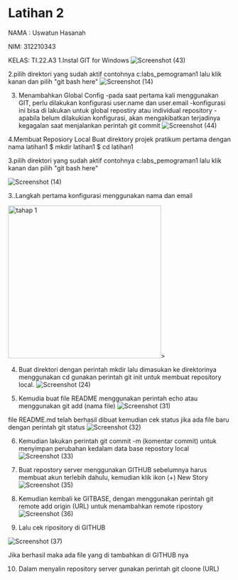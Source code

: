 # Latihan 2
NAMA : Uswatun Hasanah

NIM: 312210343

KELAS: TI.22.A3
1.Instal GIT for Windows
![Screenshot (43)](https://user-images.githubusercontent.com/115516474/196048215-92493a22-8ea6-44a2-8e08-3bb377a06607.png)


2.pilih direktori yang sudah aktif contohnya c:labs_pemograman1 lalu klik kanan dan pilih "git bash here"
![Screenshot (14)](https://user-images.githubusercontent.com/115516474/196048963-7154374b-649e-4b28-b56b-2d4860a68520.png)


3. Menambahkan Global Config 
-pada saat pertama kali menggunakan GIT, perlu dilakukan konfigurasi user.name dan user.email
-konfigurasi ini bisa di lakukan untuk global repostiry atau individual repository
-apabila belum dilakukian konfigurasi, akan mengakibatkan terjadinya kegagalan saat menjalankan perintah git commit
![Screenshot (44)](https://user-images.githubusercontent.com/115516474/196048820-d941206a-bf9b-45e1-be60-9dec6da56b7b.png)

4.Membuat Reposiory Local
Buat direktory projek pratikum pertama dengan nama latihan1
$ mkdir latihan1
$ cd latihan1


3.pilih direktori yang sudah aktif contohnya c:labs_pemograman1 lalu klik kanan dan pilih "git bash here"

![Screenshot (14)](https://user-images.githubusercontent.com/115516474/196048456-fd7a6106-5fa2-4cca-98da-ecf0c0242143.png)


3..Langkah pertama konfigurasi menggunakan nama dan email 

<img width="344" alt="tahap 1" src="https://user-images.githubusercontent.com/115516474/195516434-89b45d0d-1e56-4062-a4dc-6840c02901e8.png">>


4. Buat direktori dengan perintah mkdir lalu dimasukan ke direktorinya menggunakan cd gunakan perintah git init untuk membuat repository local.
     ![Screenshot (24)](https://user-images.githubusercontent.com/115516474/195974294-f31e4112-9269-48fa-a60a-563e5a6f1f2f.png)

4. Kemudia buat file README menggunakan perintah echo atau menggunakan git add (nama file)
![Screenshot (31)](https://user-images.githubusercontent.com/115516474/195977237-7503c19f-c9ef-42fa-864c-b7cbac08d169.png)
     
file README.md telah berhasil dibuat kemudian cek status jika ada file baru dengan perintah git status
 ![Screenshot (32)](https://user-images.githubusercontent.com/115516474/195977362-f2ece183-d7b0-4926-bf48-a75e8da8ec0c.png)
    
6. Kemudian lakukan perintah git commit -m (komentar commit) untuk menyimpan perubahan kedalam data base repostory local
  ![Screenshot (33)](https://user-images.githubusercontent.com/115516474/195977574-31b923d4-aa67-440d-832a-8a4f345ae4e6.png)
   
7. Buat repostory server menggunakan GITHUB sebelumnya harus membuat akun terlebih dahulu, kemudian klik ikon (+) New Story 
![Screenshot (35)](https://user-images.githubusercontent.com/115516474/195978006-0412f5e9-b7c4-4416-a58c-dfa890ceb2c3.png)

8. Kemudian kembali ke GITBASE, dengan menggunakan perintah git remote add origin (URL) untuk menambahkan remote ripostory
![Screenshot (36)](https://user-images.githubusercontent.com/115516474/195978201-ac6ced93-9e50-43d0-b18c-104f0da3e6e9.png)

9. Lalu cek ripository di GITHUB   

![Screenshot (37)](https://user-images.githubusercontent.com/115516474/195978338-93eb9fe8-302e-4529-9d10-b930b9f4cf2e.png)

Jika berhasil maka ada file yang di tambahkan di GITHUB nya

10. Dalam menyalin repository server gunakan perintah git cloone (URL)

